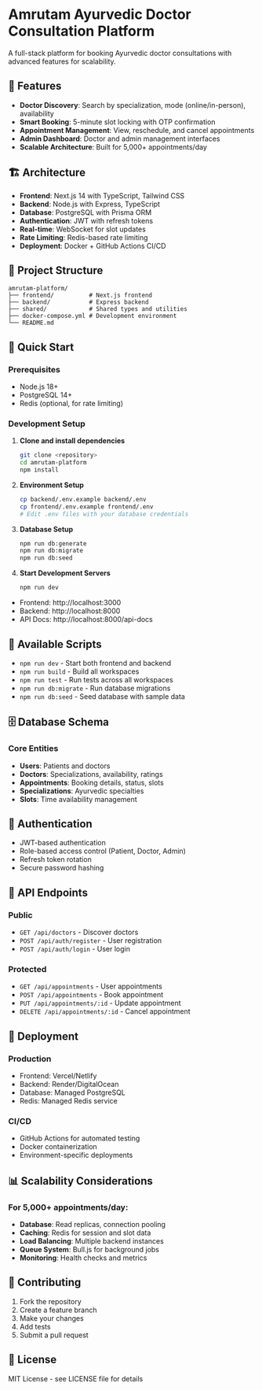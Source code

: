 # Amrutam Ayurvedic Doctor Consultation Platform

A full-stack platform for booking Ayurvedic doctor consultations with advanced features for scalability.

## 🚀 Features

- **Doctor Discovery**: Search by specialization, mode (online/in-person), availability
- **Smart Booking**: 5-minute slot locking with OTP confirmation
- **Appointment Management**: View, reschedule, and cancel appointments
- **Admin Dashboard**: Doctor and admin management interfaces
- **Scalable Architecture**: Built for 5,000+ appointments/day

## 🏗️ Architecture

- **Frontend**: Next.js 14 with TypeScript, Tailwind CSS
- **Backend**: Node.js with Express, TypeScript
- **Database**: PostgreSQL with Prisma ORM
- **Authentication**: JWT with refresh tokens
- **Real-time**: WebSocket for slot updates
- **Rate Limiting**: Redis-based rate limiting
- **Deployment**: Docker + GitHub Actions CI/CD

## 📁 Project Structure

```
amrutam-platform/
├── frontend/          # Next.js frontend
├── backend/           # Express backend
├── shared/            # Shared types and utilities
├── docker-compose.yml # Development environment
└── README.md
```

## 🚀 Quick Start

### Prerequisites
- Node.js 18+
- PostgreSQL 14+
- Redis (optional, for rate limiting)

### Development Setup

1. **Clone and install dependencies**
   ```bash
   git clone <repository>
   cd amrutam-platform
   npm install
   ```

2. **Environment Setup**
   ```bash
   cp backend/.env.example backend/.env
   cp frontend/.env.example frontend/.env
   # Edit .env files with your database credentials
   ```

3. **Database Setup**
   ```bash
   npm run db:generate
   npm run db:migrate
   npm run db:seed
   ```

4. **Start Development Servers**
   ```bash
   npm run dev
   ```

- Frontend: http://localhost:3000
- Backend: http://localhost:8000
- API Docs: http://localhost:8000/api-docs

## 🔧 Available Scripts

- `npm run dev` - Start both frontend and backend
- `npm run build` - Build all workspaces
- `npm run test` - Run tests across all workspaces
- `npm run db:migrate` - Run database migrations
- `npm run db:seed` - Seed database with sample data

## 🗄️ Database Schema

### Core Entities
- **Users**: Patients and doctors
- **Doctors**: Specializations, availability, ratings
- **Appointments**: Booking details, status, slots
- **Specializations**: Ayurvedic specialties
- **Slots**: Time availability management

## 🔐 Authentication

- JWT-based authentication
- Role-based access control (Patient, Doctor, Admin)
- Refresh token rotation
- Secure password hashing

## 📱 API Endpoints

### Public
- `GET /api/doctors` - Discover doctors
- `POST /api/auth/register` - User registration
- `POST /api/auth/login` - User login

### Protected
- `GET /api/appointments` - User appointments
- `POST /api/appointments` - Book appointment
- `PUT /api/appointments/:id` - Update appointment
- `DELETE /api/appointments/:id` - Cancel appointment

## 🚀 Deployment

### Production
- Frontend: Vercel/Netlify
- Backend: Render/DigitalOcean
- Database: Managed PostgreSQL
- Redis: Managed Redis service

### CI/CD
- GitHub Actions for automated testing
- Docker containerization
- Environment-specific deployments

## 📊 Scalability Considerations

### For 5,000+ appointments/day:
- **Database**: Read replicas, connection pooling
- **Caching**: Redis for session and slot data
- **Load Balancing**: Multiple backend instances
- **Queue System**: Bull.js for background jobs
- **Monitoring**: Health checks and metrics

## 🤝 Contributing

1. Fork the repository
2. Create a feature branch
3. Make your changes
4. Add tests
5. Submit a pull request

## 📄 License

MIT License - see LICENSE file for details
